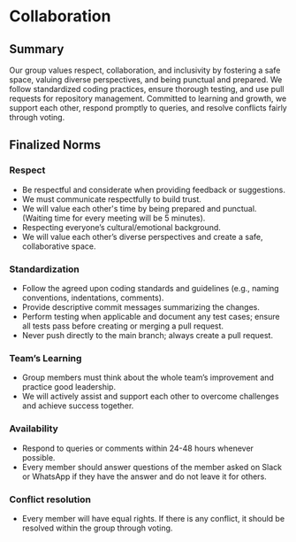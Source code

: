 # Collaboration

<!-- group norms summary -->

## Summary

Our group values respect, collaboration, and inclusivity by fostering a safe space,
valuing diverse perspectives,
and being punctual and prepared. We follow standardized coding practices, ensure thorough testing,
and use pull requests for repository management. Committed to learning and growth,
we support each other, respond promptly to queries, and resolve conflicts fairly through voting.

<!-- group norms list -->

## Finalized Norms

### Respect

* Be respectful and considerate when providing feedback or suggestions.
* We must communicate respectfully to build trust.
* We will value each other's time by being prepared and punctual. (Waiting time for
every meeting will be 5 minutes).
* Respecting everyone’s cultural/emotional background.
* We will value each other’s diverse perspectives and create a safe, collaborative space.

### Standardization

* Follow the agreed upon coding standards and guidelines (e.g., naming conventions, indentations, comments).
* Provide descriptive commit messages summarizing the changes.
* Perform testing when applicable and document any test cases; ensure all tests pass
before creating or merging a pull request.
* Never push directly to the main branch; always create a pull request.

### Team’s Learning

* Group members must think about the whole team’s improvement and practice good leadership.
* We will actively assist and support each other to overcome challenges and achieve success together.

### Availability

* Respond to queries or comments within 24-48 hours whenever possible.
* Every member should answer questions of the member asked on Slack or WhatsApp if they
have the answer and do not leave it for others.

### Conflict resolution

* Every member will have equal rights. If there is any conflict, it should be
resolved within the group through voting.
